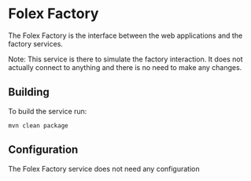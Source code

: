 # Folex Factory

The Folex Factory is the interface between the web applications and the factory services.

Note: This service is there to simulate the factory interaction. It does not actually connect to anything and there is no need to make any changes.

## Building

To build the service run:

```
mvn clean package
```

## Configuration

The Folex Factory service does not need any configuration
